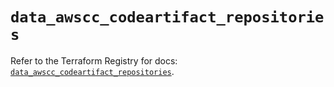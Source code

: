 # `data_awscc_codeartifact_repositories`

Refer to the Terraform Registry for docs: [`data_awscc_codeartifact_repositories`](https://registry.terraform.io/providers/hashicorp/awscc/0.70.0/docs/data-sources/codeartifact_repositories).
